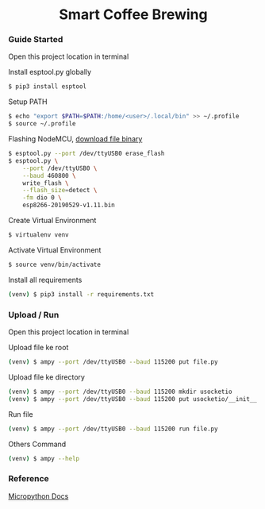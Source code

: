 <h1 align="center"> Smart Coffee Brewing </h1>

### Guide Started
Open this project location in terminal

Install esptool.py globally
```bash
$ pip3 install esptool
```

Setup PATH
```bash
$ echo "export $PATH=$PATH:/home/<user>/.local/bin" >> ~/.profile
$ source ~/.profile
```

Flashing NodeMCU, [download file binary](http://micropython.org/download#esp8266)
```bash
$ esptool.py --port /dev/ttyUSB0 erase_flash
$ esptool.py \
    --port /dev/ttyUSB0 \
    --baud 460800 \
    write_flash \
    --flash_size=detect \
    -fm dio 0 \
    esp8266-20190529-v1.11.bin
``` 

Create Virtual Environment
```bash
$ virtualenv venv
```

Activate Virtual Environment
```bash
$ source venv/bin/activate 
```

Install all requirements
```bash
(venv) $ pip3 install -r requirements.txt
```

### Upload / Run
Open this project location in terminal


Upload file ke root
```bash
(venv) $ ampy --port /dev/ttyUSB0 --baud 115200 put file.py 
```

Upload file ke directory
```bash
(venv) $ ampy --port /dev/ttyUSB0 --baud 115200 mkdir usocketio
(venv) $ ampy --port /dev/ttyUSB0 --baud 115200 put usocketio/__init__.py uscoketio/__init__.py
```

Run file
```bash
(venv) $ ampy --port /dev/ttyUSB0 --baud 115200 run file.py 
```

Others Command 
```bash
(venv) $ ampy --help 
```


### Reference
[Micropython Docs](https://docs.micropython.org/en/latest/index.html)